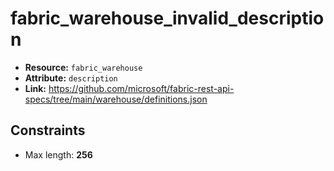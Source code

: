 # fabric_warehouse_invalid_description

- **Resource:** `fabric_warehouse`
- **Attribute:** `description`
- **Link:** https://github.com/microsoft/fabric-rest-api-specs/tree/main/warehouse/definitions.json

## Constraints
- Max length: **256**